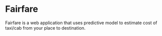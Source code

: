 # Fairfare
Fairfare is a web application that uses predictive model to estimate cost of taxi/cab from your place to destination.
